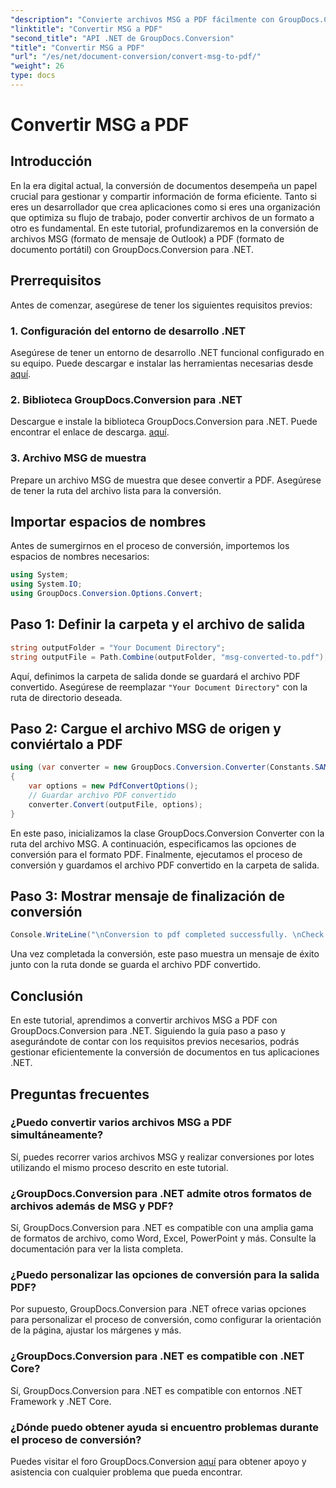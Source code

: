 ```yaml
---
"description": "Convierte archivos MSG a PDF fácilmente con GroupDocs.Conversion para .NET. Sigue nuestra guía paso a paso para una gestión de documentos fluida."
"linktitle": "Convertir MSG a PDF"
"second_title": "API .NET de GroupDocs.Conversion"
"title": "Convertir MSG a PDF"
"url": "/es/net/document-conversion/convert-msg-to-pdf/"
"weight": 26
type: docs
---
```

# Convertir MSG a PDF

## Introducción
En la era digital actual, la conversión de documentos desempeña un papel crucial para gestionar y compartir información de forma eficiente. Tanto si eres un desarrollador que crea aplicaciones como si eres una organización que optimiza su flujo de trabajo, poder convertir archivos de un formato a otro es fundamental. En este tutorial, profundizaremos en la conversión de archivos MSG (formato de mensaje de Outlook) a PDF (formato de documento portátil) con GroupDocs.Conversion para .NET.
## Prerrequisitos
Antes de comenzar, asegúrese de tener los siguientes requisitos previos:
### 1. Configuración del entorno de desarrollo .NET
Asegúrese de tener un entorno de desarrollo .NET funcional configurado en su equipo. Puede descargar e instalar las herramientas necesarias desde [aquí](https://dotnet.microsoft.com/download).
### 2. Biblioteca GroupDocs.Conversion para .NET
Descargue e instale la biblioteca GroupDocs.Conversion para .NET. Puede encontrar el enlace de descarga. [aquí](https://releases.groupdocs.com/conversion/net/).
### 3. Archivo MSG de muestra
Prepare un archivo MSG de muestra que desee convertir a PDF. Asegúrese de tener la ruta del archivo lista para la conversión.

## Importar espacios de nombres
Antes de sumergirnos en el proceso de conversión, importemos los espacios de nombres necesarios:
```csharp
using System;
using System.IO;
using GroupDocs.Conversion.Options.Convert;
```

## Paso 1: Definir la carpeta y el archivo de salida
```csharp
string outputFolder = "Your Document Directory";
string outputFile = Path.Combine(outputFolder, "msg-converted-to.pdf");
```
Aquí, definimos la carpeta de salida donde se guardará el archivo PDF convertido. Asegúrese de reemplazar `"Your Document Directory"` con la ruta de directorio deseada.
## Paso 2: Cargue el archivo MSG de origen y conviértalo a PDF
```csharp
using (var converter = new GroupDocs.Conversion.Converter(Constants.SAMPLE_MSG))
{
    var options = new PdfConvertOptions();
    // Guardar archivo PDF convertido
    converter.Convert(outputFile, options);
}
```
En este paso, inicializamos la clase GroupDocs.Conversion Converter con la ruta del archivo MSG. A continuación, especificamos las opciones de conversión para el formato PDF. Finalmente, ejecutamos el proceso de conversión y guardamos el archivo PDF convertido en la carpeta de salida.
## Paso 3: Mostrar mensaje de finalización de conversión
```csharp
Console.WriteLine("\nConversion to pdf completed successfully. \nCheck output in {0}", outputFolder);
```
Una vez completada la conversión, este paso muestra un mensaje de éxito junto con la ruta donde se guarda el archivo PDF convertido.

## Conclusión
En este tutorial, aprendimos a convertir archivos MSG a PDF con GroupDocs.Conversion para .NET. Siguiendo la guía paso a paso y asegurándote de contar con los requisitos previos necesarios, podrás gestionar eficientemente la conversión de documentos en tus aplicaciones .NET.
## Preguntas frecuentes
### ¿Puedo convertir varios archivos MSG a PDF simultáneamente?
Sí, puedes recorrer varios archivos MSG y realizar conversiones por lotes utilizando el mismo proceso descrito en este tutorial.
### ¿GroupDocs.Conversion para .NET admite otros formatos de archivos además de MSG y PDF?
Sí, GroupDocs.Conversion para .NET es compatible con una amplia gama de formatos de archivo, como Word, Excel, PowerPoint y más. Consulte la documentación para ver la lista completa.
### ¿Puedo personalizar las opciones de conversión para la salida PDF?
Por supuesto, GroupDocs.Conversion para .NET ofrece varias opciones para personalizar el proceso de conversión, como configurar la orientación de la página, ajustar los márgenes y más.
### ¿GroupDocs.Conversion para .NET es compatible con .NET Core?
Sí, GroupDocs.Conversion para .NET es compatible con entornos .NET Framework y .NET Core.
### ¿Dónde puedo obtener ayuda si encuentro problemas durante el proceso de conversión?
Puedes visitar el foro GroupDocs.Conversion [aquí](https://forum.groupdocs.com/c/conversion/11) para obtener apoyo y asistencia con cualquier problema que pueda encontrar.